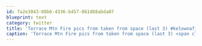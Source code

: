 ```yaml
---
id: fa2e3043-08b6-4336-b457-061d88abda07
blueprint: text
category: twitter
title: 'Terrace Mtn Fire pics from taken from space (last 3) #kelownafire http://bit.ly/asQDb'
caption: 'Terrace Mtn Fire pics from taken from space (last 3) <span class="hashtag hashtag_local">#<a href="http://tweettemp.darylchymko.ca/?tag=kelownafire">kelownafire</a> http://bit.ly/asQDb'
---
```

